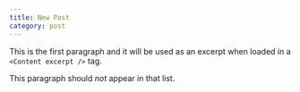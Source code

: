 ```yaml
---
title: New Post
category: post
---
```


This is the first paragraph and it will be used as an excerpt when loaded in a `<Content excerpt />` tag.

This paragraph should *not* appear in that list.

